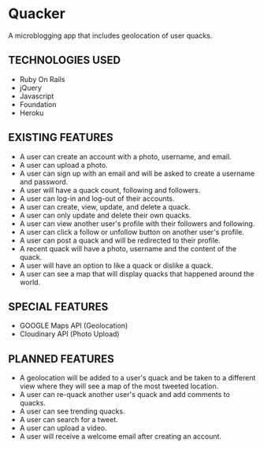 # Quacker
A microblogging app that includes geolocation of user quacks.

## TECHNOLOGIES USED
* Ruby On Rails
* jQuery
* Javascript
* Foundation
* Heroku

## EXISTING FEATURES
* A user can create an account with a photo, username, and email.
* A user can upload a photo.
* A user can sign up with an email and will be asked to create a username and password.
* A user will have a quack count, following and followers.
* A user can log-in and log-out of their accounts.
* A user can create, view, update, and delete a quack.
* A user can only update and delete their own quacks.
* A user can view another user's profile with their followers and following.
* A user can click a follow or unfollow button on another user's profile.
* A user can post a quack and will be redirected to their profile.
* A recent quack will have a photo, username and the content of the quack.
* A user will have an option to like a quack or dislike a quack.
* A user can see a map that will display quacks that happened around the world.

## SPECIAL FEATURES
* GOOGLE Maps API (Geolocation)
* Cloudinary API (Photo Upload)

## PLANNED FEATURES
* A geolocation will be added to a user's quack and be taken to a different view where they will see a map of the most tweeted location.
* A user can re-quack another user's quack and add comments to quacks.
* A user can see trending quacks.
* A user can search for a tweet.
* A user can upload a video.
* A user will receive a welcome email after creating an account.
